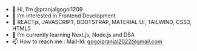 - 👋 Hi, I’m @pranjalgogoi1209
- 👀 I’m interested in Frontend Development
- 🚀 REACTjs, JAVASCRIPT, BOOTSTRAP, MATERIAL UI, TAILWIND, CSS3, HTML5
- 🌱 I’m currently learning Next.js, Node.js and DSA
- 📫 How to reach me : Mail-Id: gogoipranjal2022@gmail.com

<!---
pranjalgogoi1209/pranjalgogoi1209 is a ✨ special ✨ repository because its `README.md` (this file) appears on your GitHub profile.
You can click the Preview link to take a look at your changes.
--->

